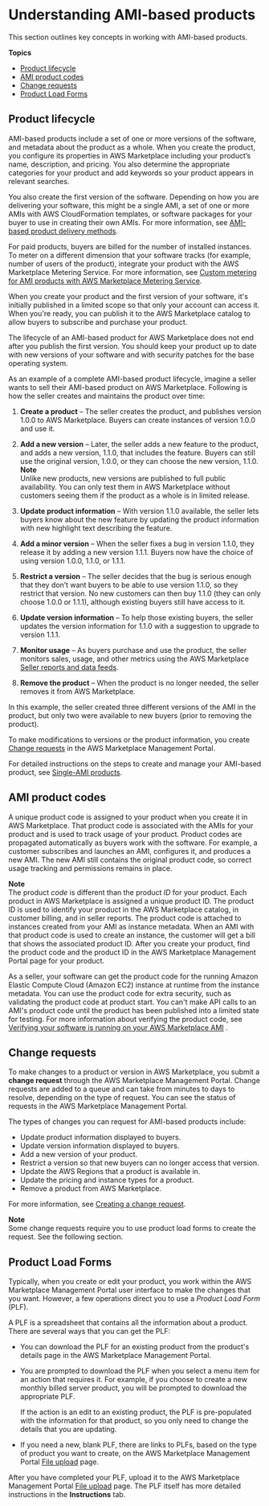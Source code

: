 # Understanding AMI\-based products<a name="ami-getting-started"></a>

This section outlines key concepts in working with AMI\-based products\.

**Topics**
+ [Product lifecycle](#ami-product-lifecycle)
+ [AMI product codes](#ami-product-codes)
+ [Change requests](#ami-change-requests)
+ [Product Load Forms](#ami-product-load-forms)

## Product lifecycle<a name="ami-product-lifecycle"></a>

AMI\-based products include a set of one or more versions of the software, and metadata about the product as a whole\. When you create the product, you configure its properties in AWS Marketplace including your product’s name, description, and pricing\. You also determine the appropriate categories for your product and add keywords so your product appears in relevant searches\.

You also create the first version of the software\. Depending on how you are delivering your software, this might be a single AMI, a set of one or more AMIs with AWS CloudFormation templates, or software packages for your buyer to use in creating their own AMIs\. For more information, see [AMI\-based product delivery methods](ami-products.md#ami-product-delivery-methods)\.

For paid products, buyers are billed for the number of installed instances\. To meter on a different dimension that your software tracks \(for example, number of users of the product\), integrate your product with the AWS Marketplace Metering Service\. For more information, see [Custom metering for AMI products with AWS Marketplace Metering Service](custom-metering-with-mp-metering-service.md)\.

When you create your product and the first version of your software, it's initially published in a limited scope so that only your account can access it\. When you're ready, you can publish it to the AWS Marketplace catalog to allow buyers to subscribe and purchase your product\.

The lifecycle of an AMI\-based product for AWS Marketplace does not end after you publish the first version\. You should keep your product up to date with new versions of your software and with security patches for the base operating system\.

As an example of a complete AMI\-based product lifecycle, imagine a seller wants to sell their AMI\-based product on AWS Marketplace\. Following is how the seller creates and maintains the product over time:

1. **Create a product** – The seller creates the product, and publishes version 1\.0\.0 to AWS Marketplace\. Buyers can create instances of version 1\.0\.0 and use it\.

1. **Add a new version** – Later, the seller adds a new feature to the product, and adds a new version, 1\.1\.0, that includes the feature\. Buyers can still use the original version, 1\.0\.0, or they can choose the new version, 1\.1\.0\.
**Note**  
Unlike new products, new versions are published to full public availability\. You can only test them in AWS Marketplace without customers seeing them if the product as a whole is in limited release\.

1. **Update product information** – With version 1\.1\.0 available, the seller lets buyers know about the new feature by updating the product information with new highlight text describing the feature\.

1. **Add a minor version** – When the seller fixes a bug in version 1\.1\.0, they release it by adding a new version 1\.1\.1\. Buyers now have the choice of using version 1\.0\.0, 1\.1\.0, or 1\.1\.1\.

1. **Restrict a version** – The seller decides that the bug is serious enough that they don’t want buyers to be able to use version 1\.1\.0, so they restrict that version\. No new customers can then buy 1\.1\.0 \(they can only choose 1\.0\.0 or 1\.1\.1\), although existing buyers still have access to it\.

1. **Update version information** – To help those existing buyers, the seller updates the version information for 1\.1\.0 with a suggestion to upgrade to version 1\.1\.1\.

1. **Monitor usage** – As buyers purchase and use the product, the seller monitors sales, usage, and other metrics using the AWS Marketplace [Seller reports and data feeds](reports-and-data-feed.md)\.

1. **Remove the product** – When the product is no longer needed, the seller removes it from AWS Marketplace\.

In this example, the seller created three different versions of the AMI in the product, but only two were available to new buyers \(prior to removing the product\)\.

To make modifications to versions or the product information, you create [Change requests](#ami-change-requests) in the AWS Marketplace Management Portal\.

For detailed instructions on the steps to create and manage your AMI\-based product, see [Single\-AMI products](ami-single-ami-products.md)\.



## AMI product codes<a name="ami-product-codes"></a>

A unique product code is assigned to your product when you create it in AWS Marketplace\. That product code is associated with the AMIs for your product and is used to track usage of your product\. Product codes are propagated automatically as buyers work with the software\. For example, a customer subscribes and launches an AMI, configures it, and produces a new AMI\. The new AMI still contains the original product code, so correct usage tracking and permissions remains in place\.

**Note**  
The product *code* is different than the product *ID* for your product\. Each product in AWS Marketplace is assigned a unique product ID\. The product ID is used to identify your product in the AWS Marketplace catalog, in customer billing, and in seller reports\. The product code is attached to instances created from your AMI as instance metadata\. When an AMI with that product code is used to create an instance, the customer will get a bill that shows the associated product ID\. After you create your product, find the product code and the product ID in the AWS Marketplace Management Portal page for your product\.

As a seller, your software can get the product code for the running Amazon Elastic Compute Cloud \(Amazon EC2\) instance at runtime from the instance metadata\. You can use the product code for extra security, such as validating the product code at product start\. You can't make API calls to an AMI's product code until the product has been published into a limited state for testing\. For more information about verifying the product code, see [Verifying your software is running on your AWS Marketplace AMI](best-practices-for-building-your-amis.md#verifying-ami-runtime) \.

## Change requests<a name="ami-change-requests"></a>

To make changes to a product or version in AWS Marketplace, you submit a **change request** through the AWS Marketplace Management Portal\. Change requests are added to a queue and can take from minutes to days to resolve, depending on the type of request\. You can see the status of requests in the AWS Marketplace Management Portal\.

The types of changes you can request for AMI\-based products include:
+ Update product information displayed to buyers\.
+ Update version information displayed to buyers\.
+ Add a new version of your product\.
+ Restrict a version so that new buyers can no longer access that version\.
+ Update the AWS Regions that a product is available in\.
+ Update the pricing and instance types for a product\.
+ Remove a product from AWS Marketplace\.

For more information, see [Creating a change request](ami-single-ami-products.md#single-ami-creating-change-request)\.

**Note**  
Some change requests require you to use product load forms to create the request\. See the following section\.

## Product Load Forms<a name="ami-product-load-forms"></a>

Typically, when you create or edit your product, you work within the AWS Marketplace Management Portal user interface to make the changes that you want\. However, a few operations direct you to use a *Product Load Form* \(PLF\)\. 

A PLF is a spreadsheet that contains all the information about a product\. There are several ways that you can get the PLF:
+ You can download the PLF for an existing product from the product's details page in the AWS Marketplace Management Portal\. 
+ You are prompted to download the PLF when you select a menu item for an action that requires it\. For example, if you choose to create a new monthly billed server product, you will be prompted to download the appropriate PLF\. 

  If the action is an edit to an existing product, the PLF is pre\-populated with the information for that product, so you only need to change the details that you are updating\.
+ If you need a new, blank PLF, there are links to PLFs, based on the type of product you want to create, on the AWS Marketplace Management Portal [ File upload](https://aws.amazon.com/marketplace/management/product-load) page\. 

 After you have completed your PLF, upload it to the AWS Marketplace Management Portal [ File upload](https://aws.amazon.com/marketplace/management/product-load) page\. The PLF itself has more detailed instructions in the **Instructions** tab\. 